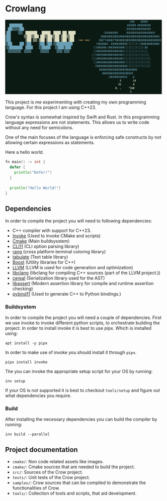 Crowlang
========
![Crowlang banner](assets/crowlang_banner.png)

This project is me experimenting with creating my own programming language.
For this project I am using C++23.

Crow's syntax is somewhat inspired by Swift and Rust.
In this programming language expressions are not statements.
This allows us to write code without any need for semicolons.

One of the main focuses of the language is enforcing safe constructs by not allowing certain expressions as statements.

Here a hello world.
```go
fn main() -> int {
  defer {
    println("Defer!")
  }

  println("Hello World!")
}
```

## Dependencies
In order to compile the project you will need to following dependencies:

- C++ compiler with support for C++23.
- [Invoke](https://www.pyinvoke.org/) (Used to invoke CMake and scripts)
- [Cmake](https://cmake.org/)  (Main buildsysstem)
- [CLI11](https://github.com/CLIUtils/CLI11) (CLI option parsing library)
- [rang](https://github.com/agauniyal/rang/tree/master) (cross platform terminal coloring library)
- [tabulate](https://github.com/p-ranav/tabulate) (Text table library)
- [Boost](https://www.boost.org/) (Utility libraries for C++)
- [LLVM](https://llvm.org) (LLVM is used for code generation and optimization)
- [libclang](https://clang.llvm.org/doxygen/group__CINDEX.html) (libclang for compiling C++ sources (part of the LLVM project.))
- [cereal](https://uscilab.github.io/cereal/) (Serialization library used for the AST)
- [libassert](https://github.com/jeremy-rifkin/libassert) (Modern assertion library for compile and runtime assertion checking)
- [pybind11]() (Used to generate C++ to Python bindings.)

### Buildsystem
In order to compile the project you will need a couple of dependencies.
First we use invoke to invoke different python scripts, to orchestrate building the project.
In order to install invoke it is best to use pipx.
Which is installed using:
```shell
apt install -y pipx
```

In order to make use of invoke you should install it through `pipx`.
```shell
pipx install invoke
```

The you can invoke the appropriate setup script for your OS by running:
```shell
inv setup
```

If your OS is not supported it is best to checkout `tools/setup` and figure out what dependencies you require.

### Build
After installing the necessary dependencies you can build the compiler by running:
```
inv build --parallel
```

## Project documentation

 - `cmake/`: Non code related assets like images.
 - `cmake/`: Cmake sources that are needed to build the project.
 - `src/`: Sources of the Crow project.
 - `tests/`: Unit tests of the Crow project.
 - `samples/`: Crow sources that can be compiled to demonstrate the functionalities of Crow.
 - `tools/`: Collection of tools and scripts, that aid development.
